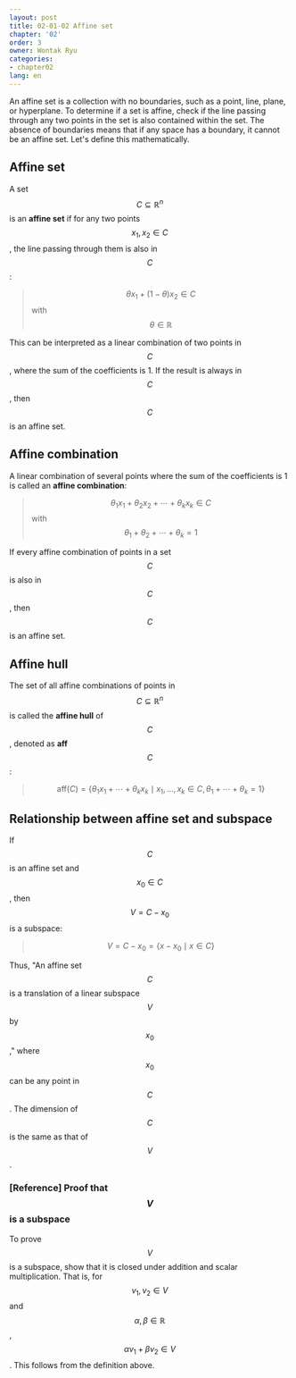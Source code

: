 ```yaml
---
layout: post
title: 02-01-02 Affine set
chapter: '02'
order: 3
owner: Wontak Ryu
categories:
- chapter02
lang: en
---
```


An affine set is a collection with no boundaries, such as a point, line, plane, or hyperplane. To determine if a set is affine, check if the line passing through any two points in the set is also contained within the set. The absence of boundaries means that if any space has a boundary, it cannot be an affine set. Let's define this mathematically.

## Affine set

A set $$C \subseteq \mathbb{R}^n$$ is an **affine set** if for any two points $$x_1, x_2 \in C$$, the line passing through them is also in $$C$$:
> $$\theta x_1 + (1-\theta)x_2 \in C$$ with $$\theta \in \mathbb{R}$$

This can be interpreted as a linear combination of two points in $$C$$, where the sum of the coefficients is 1. If the result is always in $$C$$, then $$C$$ is an affine set.

## Affine combination

A linear combination of several points where the sum of the coefficients is 1 is called an **affine combination**:
> $$\theta_1 x_1 + \theta_2 x_2 + \cdots + \theta_k x_k \in C$$ with $$\theta_1 + \theta_2 + \cdots + \theta_k = 1$$

If every affine combination of points in a set $$C$$ is also in $$C$$, then $$C$$ is an affine set.

## Affine hull

The set of all affine combinations of points in $$C \subseteq \mathbb{R}^n$$ is called the **affine hull** of $$C$$, denoted as **aff** $$C$$:
> $$ \text{aff} (C) = \{ \theta_1 x_1 + \cdots + \theta_k x_k \mid x_1, ..., x_k \in C, \theta_1 + \cdots + \theta_k = 1 \} $$

## Relationship between affine set and subspace

If $$C$$ is an affine set and $$x_0 \in C$$, then $$V = C - x_0$$ is a subspace:
> $$V = C - x_0 =  \{ x - x_0 \mid x \in C \}$$

Thus, "An affine set $$C$$ is a translation of a linear subspace $$V$$ by $$x_0$$," where $$x_0$$ can be any point in $$C$$. The dimension of $$C$$ is the same as that of $$V$$.

### [Reference] Proof that $$V$$ is a subspace

To prove $$V$$ is a subspace, show that it is closed under addition and scalar multiplication. That is, for $$v_1, v_2 \in V$$ and $$\alpha, \beta \in \mathbb{R}$$, $$\alpha v_1 + \beta v_2 \in V$$. This follows from the definition above.
